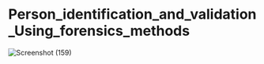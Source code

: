 # Person_identification_and_validation_Using_forensics_methods
![Screenshot (159)](https://github.com/SAMBANGI-RAJU/Person_identification_and_validation_Using_forensics_methods/assets/115488085/fa5b8925-dea3-4fa6-8691-2fde10542eee)


